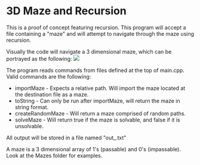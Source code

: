 # 3D Maze and Recursion
This is a proof of concept featuring recursion. This program will accept a file containing a "maze" and will attempt to navigate through the maze using recursion. 

Visually the code will navigate a 3 dimensional maze, which can be portrayed as the following:
![](https://mjcleme.github.io/3DMaze.JPG)

The program reads commands from files defined at the top of main.cpp. Valid commands are the following:
* importMaze - Expects a relative path. Will import the maze located at the destination file as a maze.
* toString - Can only be run after importMaze, will return the maze in string format.
* createRandomMaze - Will return a maze comprised of random paths.
* solveMaze - Will return true if the maze is solvable, and false if it is unsolvable. 

All output will be stored in a file named "out_<instruction-file>.txt"

A maze is a 3 dimensional array of 1's (passable) and 0's (impassable). Look at the Mazes folder for examples.